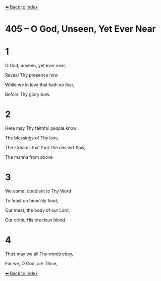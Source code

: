 [⬅️ Back to index](../README.md)

# 405 – O God, Unseen, Yet Ever Near





# 1

O God, unseen, yet ever near,

Reveal Thy presence now

While we in love that hath no fear,

Before Thy glory bow.



# 2

Here may Thy faithful people know

The blessings of Thy love,

The streams that thro’ the dessert flow,

The manna from above.



# 3

We come, obedient to Thy Word

To feast on heav’nly food,

Our meat, the body of our Lord,

Our drink, His precious blood.



# 4

Thus may we all Thy words obey,

For we, O God, are Thine,

[⬅️ Back to index](../README.md)
